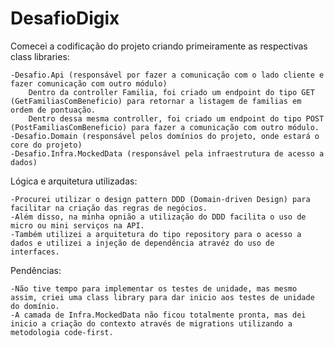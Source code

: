 # DesafioDigix

Comecei a codificação do projeto criando primeiramente as respectivas class libraries:

    -Desafio.Api (responsável por fazer a comunicação com o lado cliente e fazer comunicação com outro módulo)
        Dentro da controller Familia, foi criado um endpoint do tipo GET (GetFamiliasComBeneficio) para retornar a listagem de familias em ordem de pontuação.
        Dentro dessa mesma controller, foi criado um endpoint do tipo POST (PostFamiliasComBeneficio) para fazer a comunicação com outro módulo.
    -Desafio.Domain (responsável pelos domínios do projeto, onde estará o core do projeto)
    -Desafio.Infra.MockedData (responsável pela infraestrutura de acesso a dados)

Lógica e arquitetura utilizadas:

    -Procurei utilizar o design pattern DDD (Domain-driven Design) para facilitar na criação das regras de negócios.
    -Além disso, na minha opnião a utilização do DDD facilita o uso de micro ou mini serviços na API.
    -Também utilizei a arquitetura do tipo repository para o acesso a dados e utilizei a injeção de dependência atravéz do uso de interfaces.

Pendências:

    -Não tive tempo para implementar os testes de unidade, mas mesmo assim, criei uma class library para dar inicio aos testes de unidade do domínio.
    -A camada de Infra.MockedData não ficou totalmente pronta, mas dei inicio a criação do contexto através de migrations utilizando a metodologia code-first.
